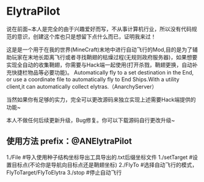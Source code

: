 # ElytraPilot
说在前面~本人是完全的由于兴趣爱好而写，不从事计算机行业，所以没有代码规范的意识，创建这个库也只是想留下点什么而已，证明我来过！

这是是一个用于在我的世界(MineCraft)末地中进行自动飞行的Mod,目的是为了辅助玩家在末地长距离飞行或者寻找鞘翅的枯燥过程(无规则政府服务器)，如果想要实现全自动的收集鞘翅，你需要与Hack端一起使用(打开杀戮，鞘翅更换，自动补充快捷栏物品等必要功能)。
Automatically fly to a set destination in the End, or use a coordinate file to automatically fly to End Ships.With a utility client,it can automatically collect elytras.（AnarchyServer）

当然如果你有足够的实力，完全可以更改源码来独立实现上述需要Hack端提供的功能~

本人不做任何后续更新升级，Bug修复。你可以下载源码自行更改升级~

## 使用方法 prefix：@ANElytraPilot
1./File         #导入使用种子结构坐标导出工具导出的.txt后缀坐标文件
1./setTarget    #设置目标点(不论你是导航向目标点还是鞘翅坐标)
2./FlyTo        #选择自动飞行的模式，FlyToTarget/FlyToElytra
3./stop         #停止自动飞行



